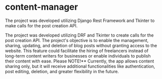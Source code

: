 # content-manager
The project was developed utilizing Django Rest Framework and Tkinter to make calls for the post creation API.

The project was developed utilizing DRF and Tkinter to create calls for the post creation API. 
The project's objective is to enable the management, sharing, updating, and deletion of blog posts without granting access to the website. 
This feature could facilitate the hiring of freelancers instead of long-term content writers for businesses or enable individuals to publish their content with ease. 
Please NOTE!**
Currently, the app allows content sharing only, but it will receive additional functionalities like authentication, post editing, deletion, and greater flexibility in the future.

